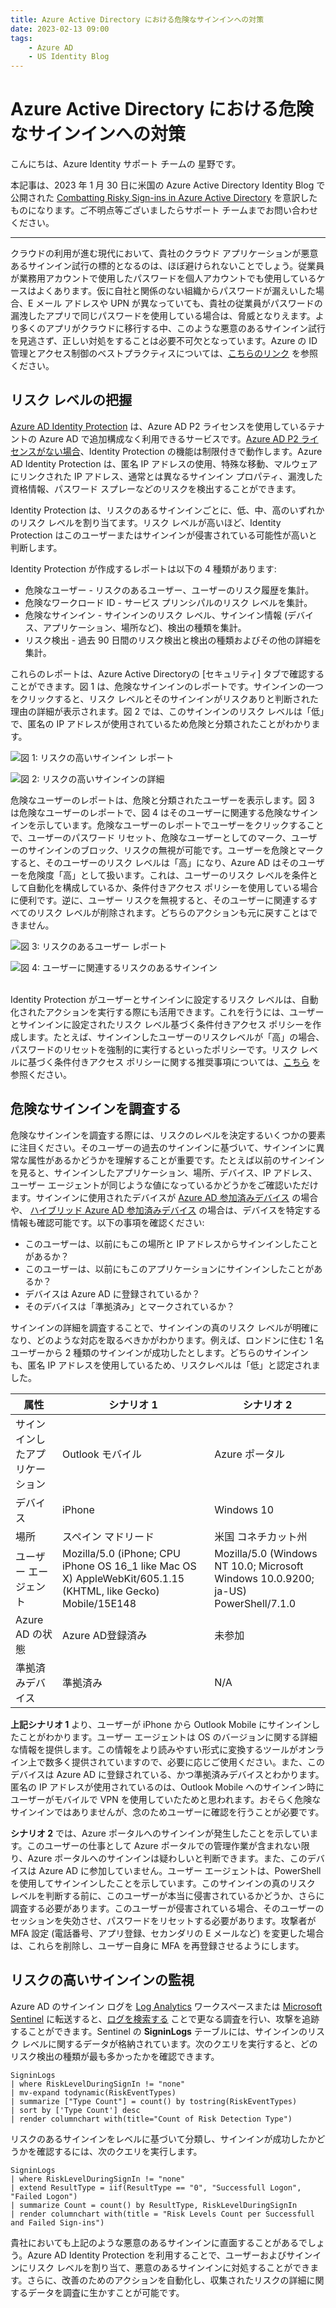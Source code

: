 ```yaml
---
title: Azure Active Directory における危険なサインインへの対策 
date: 2023-02-13 09:00
tags:
    - Azure AD
    - US Identity Blog
---
```


# Azure Active Directory における危険なサインインへの対策 

こんにちは、Azure Identity サポート チームの 星野です。

本記事は、2023 年 1 月 30 日に米国の Azure Active Directory Identity Blog で公開された [Combatting Risky Sign-ins in Azure Active Directory](https://techcommunity.microsoft.com/t5/microsoft-entra-azure-ad-blog/combatting-risky-sign-ins-in-azure-active-directory/ba-p/3724786)  を意訳したものになります。ご不明点等ございましたらサポート チームまでお問い合わせください。

---

クラウドの利用が進む現代において、貴社のクラウド アプリケーションが悪意あるサインイン試行の標的となるのは、ほぼ避けられないことでしょう。従業員が業務用アカウントで使用したパスワードを個人アカウントでも使用しているケースはよくあります。仮に自社と関係のない組織からパスワードが漏えいした場合、E メール アドレスや UPN が異なっていても、貴社の従業員がパスワードの漏洩したアプリで同じパスワードを使用している場合は、脅威となりえます。より多くのアプリがクラウドに移行する中、このような悪意のあるサインイン試行を見逃さず、正しい対処をすることは必要不可欠となっています。Azure の ID 管理とアクセス制御のベストプラクティスについては、[こちらのリンク](https://learn.microsoft.com/ja-jp/azure/security/fundamentals/identity-management-best-practices) を参照ください。

## リスク レベルの把握

[Azure AD Identity Protection](https://www.microsoft.com/ja-jp/security/business/identity-access/azure-active-directory-identity-protection) は、Azure AD P2 ライセンスを使用しているテナントの Azure AD で追加構成なく利用できるサービスです。[Azure AD P2 ライセンスがない場合](https://learn.microsoft.com/ja-jp/azure/active-directory/identity-protection/overview-identity-protection#required-roles)、Identity Protection の機能は制限付きで動作します。Azure AD Identity Protection は、匿名 IP アドレスの使用、特殊な移動、マルウェアにリンクされた IP アドレス、通常とは異なるサインイン プロパティ、漏洩した資格情報、パスワード スプレーなどのリスクを検出することができます。  

Identity Protection は、リスクのあるサインインごとに、低、中、高のいずれかのリスク レベルを割り当てます。リスク レベルが高いほど、Identity Protection はこのユーザーまたはサインインが侵害されている可能性が高いと判断します。

Identity Protection が作成するレポートは以下の 4 種類があります:

- 危険なユーザー - リスクのあるユーザー、ユーザーのリスク履歴を集計。
- 危険なワークロード ID - サービス プリンシパルのリスク レベルを集計。
- 危険なサインイン - サインインのリスク レベル、サインイン情報 (デバイス、アプリケーション、場所など)、検出の種類を集計。  
- リスク検出 - 過去 90 日間のリスク検出と検出の種類およびその他の詳細を集計。

これらのレポートは、Azure Active Directoryの [セキュリティ] タブで確認することができます。図 1 は、危険なサインインのレポートです。サインインの一つをクリックすると、リスク レベルとそのサインインがリスクありと判断された理由の詳細が表示されます。図 2 では、このサインインのリスク レベルは「低」で、匿名の IP アドレスが使用されているため危険と分類されたことがわかります。

![図 1: リスクの高いサインイン レポート](./combatting-risky-sign-ins/figure1.png)

![図 2: リスクの高いサインインの詳細](./combatting-risky-sign-ins/figure2.png)

危険なユーザーのレポートは、危険と分類されたユーザーを表示します。図 3 は危険なユーザーのレポートで、図 4 はそのユーザーに関連する危険なサインインを示しています。危険なユーザーのレポートでユーザーをクリックすることで、ユーザーのパスワード リセット、危険なユーザーとしてのマーク、ユーザーのサインインのブロック、リスクの無視が可能です。ユーザーを危険とマークすると、そのユーザーのリスク レベルは「高」になり、Azure AD はそのユーザーを危険度「高」として扱います。これは、ユーザーのリスク レベルを条件として自動化を構成しているか、条件付きアクセス ポリシーを使用している場合に便利です。逆に、ユーザー リスクを無視すると、そのユーザーに関連するすべてのリスク レベルが削除されます。どちらのアクションも元に戻すことはできません。

![図 3: リスクのあるユーザー レポート](./combatting-risky-sign-ins/figure3.png)

![図 4: ユーザーに関連するリスクのあるサインイン](./combatting-risky-sign-ins/figure4.png)<br><br>

Identity Protection がユーザーとサインインに設定するリスク レベルは、自動化されたアクションを実行する際にも活用できます。これを行うには、ユーザーとサインインに設定されたリスク レベル基づく条件付きアクセス ポリシーを作成します。たとえば、サインインしたユーザーのリスクレベルが「高」の場合、パスワードのリセットを強制的に実行するといったポリシーです。リスク レベルに基づく条件付きアクセス ポリシーに関する推奨事項については、[こちら](https://learn.microsoft.com/ja-jp/azure/active-directory/identity-protection/howto-identity-protection-configure-risk-policies#microsofts-recommendation) を参照ください。

## 危険なサインインを調査する

危険なサインインを調査する際には、リスクのレベルを決定するいくつかの要素に注目ください。そのユーザーの過去のサインインに基づいて、サインインに異常な属性があるかどうかを理解することが重要です。たとえば以前のサインインを見ると、サインインしたアプリケーション、場所、デバイス、IP アドレス、ユーザー エージェントが同じような値になっているかどうかをご確認いただけます。サインインに使用されたデバイスが [Azure AD 参加済みデバイス](https://learn.microsoft.com/ja-jp/azure/active-directory/devices/concept-azure-ad-join) の場合や、 [ハイブリッド Azure AD 参加済みデバイス](https://learn.microsoft.com/ja-jp/azure/active-directory/devices/concept-azure-ad-join-hybrid) の場合は、デバイスを特定する情報も確認可能です。以下の事項を確認ください:

- このユーザーは、以前にもこの場所と IP アドレスからサインインしたことがあるか？
- このユーザーは、以前にもこのアプリケーションにサインインしたことがあるか？
- デバイスは Azure AD に登録されているか？
- そのデバイスは「準拠済み」とマークされているか？

サインインの詳細を調査することで、サインインの真のリスク レベルが明確になり、どのような対応を取るべきかがわかります。例えば、ロンドンに住む 1 名ユーザーから 2 種類のサインインが成功したとします。どちらのサインインも、匿名 IP アドレスを使用しているため、リスクレベルは「低」と認定されました。

| 属性 | シナリオ 1 | シナリオ 2 |
| ------------ | ------------ |	------------ |		
|サインインしたアプリケーション | Outlook モバイル | Azure ポータル|  
|デバイス  | iPhone | Windows 10 |
|場所 | スペイン マドリード |米国 コネチカット州 | 
|ユーザー エージェント | Mozilla/5.0 (iPhone; CPU iPhone OS 16_1 like Mac OS X) AppleWebKit/605.1.15 (KHTML, like Gecko) Mobile/15E148 |Mozilla/5.0 (Windows NT 10.0; Microsoft Windows 10.0.9200; ja-US) PowerShell/7.1.0|  
|Azure AD の状態  | Azure AD登録済み | 未参加| 
|準拠済みデバイス |	準拠済み	| N/A |

**上記シナリオ 1** より、ユーザーが iPhone から Outlook Mobile にサインインしたことがわかります。ユーザー エージェントは OS のバージョンに関する詳細な情報を提供します。この情報をより読みやすい形式に変換するツールがオンライン上で数多く提供されていますので、必要に応じご使用ください。また、このデバイスは Azure AD に登録されている、かつ準拠済みデバイスとわかります。匿名の IP アドレスが使用されているのは、Outlook Mobile へのサインイン時にユーザーがモバイルで VPN を使用していたためと思われます。おそらく危険なサインインではありませんが、念のためユーザーに確認を行うことが必要です。
  
**シナリオ 2** では、Azure ポータルへのサインインが発生したことを示しています。このユーザーの仕事として Azure ポータルでの管理作業が含まれない限り、Azure ポータルへのサインインは疑わしいと判断できます。また、このデバイスは Azure AD に参加していません。ユーザー エージェントは、PowerShell を使用してサインインしたことを示しています。このサインインの真のリスク レベルを判断する前に、このユーザーが本当に侵害されているかどうか、さらに調査する必要があります。このユーザーが侵害されている場合、そのユーザーのセッションを失効させ、パスワードをリセットする必要があります。攻撃者が MFA 設定 (電話番号、アプリ登録、セカンダリの E メールなど) を変更した場合は、これらを削除し、ユーザー自身に MFA を再登録させるようにします。

## リスクの高いサインインの監視

Azure AD のサインイン ログを [Log Analytics](https://learn.microsoft.com/ja-jp/azure/azure-monitor/logs/log-analytics-overview) ワークスペースまたは [Microsoft Sentinel](https://learn.microsoft.com/ja-jp/azure/sentinel/overview) に転送すると、[ログを検索する](https://learn.microsoft.com/ja-jp/azure/azure-monitor/logs/queries) ことで更なる調査を行い、攻撃を追跡することができます。Sentinel の **SigninLogs** テーブルには、サインインのリスク レベルに関するデータが格納されています。次のクエリを実行すると、どのリスク検出の種類が最も多かったかを確認できます。

```kusto
SigninLogs  
| where RiskLevelDuringSignIn != "none"  
| mv-expand todynamic(RiskEventTypes)  
| summarize ["Type Count"] = count() by tostring(RiskEventTypes)  
| sort by ['Type Count'] desc  
| render columnchart with(title="Count of Risk Detection Type") 
```

リスクのあるサインインをレベルに基づいて分類し、サインインが成功したかどうかを確認するには、次のクエリを実行します。

```kusto
SigninLogs  
| where RiskLevelDuringSignIn != "none"  
| extend ResultType = iif(ResultType == "0", "Successfull Logon", "Failed Logon")  
| summarize Count = count() by ResultType, RiskLevelDuringSignIn  
| render columnchart with(title = "Risk Levels Count per Successfull and Failed Sign-ins")  
```

貴社においても上記のような悪意のあるサインインに直面することがあるでしょう。Azure AD Identity Protection を利用することで、ユーザーおよびサインインにリスク レベルを割り当て、悪意のあるサインインに対処することができます。さらに、改善のためのアクションを自動化し、収集されたリスクの詳細に関するデータを調査に生かすことが可能です。

